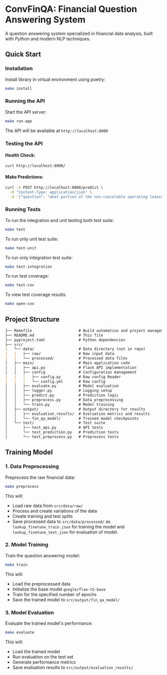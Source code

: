 # ConvFinQA: Financial Question Answering System

A question answering system specialized in financial data analysis, built with Python and modern NLP techniques.

## Quick Start

### Installation

Install library in virtual environment using poetry:

```bash
make install
```

### Running the API

Start the API server:

```bash
make run-app
```

The API will be available at `http://localhost:8000`

### Testing the API

#### Health Check:

```bash
curl http://localhost:8000/
```

#### Make Predictions:

```bash
curl -X POST http://localhost:8000/predict \
  -H "Content-Type: application/json" \
  -d '{"question": "what portion of the non-cancelable operating leases net of sublease income is due within the next 12 months?"}'
```

### Running Tests

To run the integration and unit testing both test suite:

```bash
make test
```

To run only unit test suite:

```bash
make test-unit
```

To run only integration test suite:

```bash
make test-integration
```

To run test coverage:

```bash
make test-cov
```

To view test coverage results:

```bash
make open-cov
```

## Project Structure

```md
├── Makefile                     # Build automation and project management
├── README.md                    # This file
├── pyproject.toml               # Python dependencies
├── src/
|   └── data/                    # Data directory (not in repo)
|   |   ├── raw/                 # Raw input data
|   |   └── processed/           # Processed data files
│   ├── main/                    # Main application code
│   │   ├── api.py               # Flask API implementation
│   │   ├── config               # Configuration management
|   |   |   ├── config.py        # Raw config Reader
|   |   |   └── config.yml       # Raw config
│   │   ├── evaluate.py          # Model evaluation
│   │   ├── logger.py            # Logging setup
│   │   ├── predict.py           # Prediction logic
│   │   ├── preprocess.py        # Data preprocessing
│   │   └── train.py             # Model training
│   ├── output/                  # Output directory for results
│   │   ├── evaluation_results/  # Evaluation metrics and results
│   │   └── fin_qa_model/        # Trained model checkpoints
│   └── test/                    # Test suite
│       ├── test_api.py          # API tests
│       └── test_prediction.py   # Prediction tests
│       └── test_preprocess.py   # Preprocess tests

```

## Training Model

### 1. Data Preprocessing

Preprocess the raw financial data:

```bash
make preprocess
```

This will:

- Load raw data from `src/data/raw/`
- Process and create variations of the data
- Create training and test splits
- Save processed data to `src/data/processed/` as `lookup_finetune_train.json` for training the model and `lookup_finetune_test.json` for evaluation of model.

### 2. Model Training

Train the question answering model:

```bash
make train
```

This will:

- Load the preprocessed data
- Initialize the base model `google/flan-t5-base`
- Train for the specified number of epochs
- Save the trained model to `src/output/fin_qa_model/`

### 3. Model Evaluation

Evaluate the trained model's performance:

```bash
make evaluate
```

This will:

- Load the trained model
- Run evaluation on the test set
- Generate performance metrics
- Save evaluation results to `src/output/evaluation_results/`
